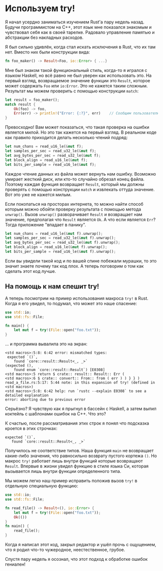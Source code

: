 # Используем try!

Я начал усердно заниматься изучением Rust'а пару недель назад. Будучи
программистом на С++, этот язык мне показался знакомым и чувствовал себя как в
своей тарелке. Радовало управление памятью и абстракции без накладных расходов.

Я был сильно удивлён, когда стал искать исключения в Rust, что их там нет.
Вместо них были конструкции вида:

```rust
fn foo_maker() -> Result<Foo, io::Error> { ...}
```

Мне был знаком такой функциональный стиль, когда-то я игрался с языком Haskell,
но всё равно не был уверен как использовать это. На первый взгляд, возвращаемое
значение функции это `Result`, которое может содержать `Foo` или `io:Error`. Это
не кажется таким сложным. Результат мы можем проверить с помощью конструкции
`match`:

```rust
let result = foo_maker();
match result {
    Ok(foo) -> foo,
    Err(err) -> println!("Error: {:?}", err)    // Сообщим пользователю о ошибке
}
```

Превосходно! Вам может показаться, что такая проверка на ошибки является милой.
Но это так кажется на первый взгляд. В реальном коде как правило приходится
делать несколько чтений подряд:

```rust
let num_chans = read_u16_le(&mut f);
let samples_per_sec = read_u32_le(&mut f);
let avg_bytes_per_sec = read_u32_le(&mut f);
let block_align = read_u16_le(&mut f);
let bits_per_sample = read_u16_le(&mut f);
```

Каждое чтение данных из файла может вернуть нам ошибку. Возможно умирает жесткий
диск, или кто-то случайно обрезал конец файла. Поэтому каждая функция возвращает
`Result`, который мы должны проверять с помощью конструкции `match` и извлекать
оттуда значение. Вот это уже не кажется милым.

Если покопаться на просторах интернета, то можно найти способ которым можно
обойти проверку результата с помощью метода `unwrap()`. Вызов `unwrap()`
разворачивает `Result` и возвращает нам значение, предполагая что `Result`
является `Ok`. А что если является `Err`? Тогда приложение "впадает в панику".

```rust
let num_chans = read_u16_le(&mut f).unwrap();
let samples_per_sec = read_u32_le(&mut f).unwrap();
let avg_bytes_per_sec = read_u32_le(&mut f).unwrap();
let block_align = read_u16_le(&mut f).unwrap();
let bits_per_sample = read_u16_le(&mut f).unwrap();
```

Если вы увидели такой код и по вашей спине побежали мурашки, то это значит
знаете почему так код плох. А теперь поговорим о том как сделать этот код лучше.

## На помощь к нам спешит try!

А теперь посмотрим на пример использования макроса `try!` в Rust. Когда я его
увидел, то подумал, что может это наше спасение:

```rust
use std::io;
use std::fs::File;

fn main() {
    let mut f = try!(File::open("foo.txt"));
}
```

... и программа вывалила это на экран:

```
<std macros>:5:8: 6:42 error: mismatched types:
 expected `()`,
    found `core::result::Result<_, _>`
(expected (),
    found enum `core::result::Result`) [E0308]
<std macros>:5 return $ crate:: result:: Result:: Err (
<std macros>:6 $ crate:: convert:: From:: from ( err ) ) } } )
read_a_file.rs:5:17: 5:44 note: in this expansion of try! (defined in <std macros>)
<std macros>:5:8: 6:42 help: run `rustc --explain E0308` to see a detailed explanation
error: aborting due to previous error
```

Серьёзно? Я чувствую как я прыгнул в бассейн с Haskell, а затем выпил коктейль с
шаблонами ошибок на С++. Что это?

К счастью, после рассматривания этих строк я понял что подсказка кроется в этих
строчках:

```
expected `()`,
   found `core::result::Result<_, _>`
```

Получилось не соответствие типов. Наша функция `main` не возвращает какие-либо
значения, что равносильно возврату пустого кортежа `()`. Но макрос `try!`
работает лишь внутри функций которые возвращают `Result`. Впервые в жизни увидел
функцию в стиле языка Си, которая вызывается лишь внутри функции определенного
типа.

Мы можем легко наш пример исправить положив вызов `try!` в отдельную специальную
функцию:

```rust
use std::io;
use std::fs::File;

fn read_file() -> Result<(), io::Error> {
    let mut f = try!(File::open("foo.txt"));
    Ok(())
}
fn main() {
    read_file();
}
```

Когда я написал этот код, закрыл редактор и ушёл прочь с ощущением, что я родил
что-то чужеродное, неестественное, грубое.

Спустя пару недель я осознал, что этот подход к обработке ошибок гениален!

